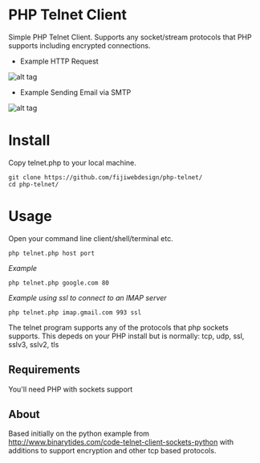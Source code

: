 PHP Telnet Client
==========

Simple PHP Telnet Client. Supports any socket/stream protocols that PHP supports including encrypted connections. 

* Example HTTP Request

![alt tag](http://g.recordit.co/cS1let15Y4.gif)

* Example Sending Email via SMTP

![alt tag](http://g.recordit.co/hhEEKVUm0D.gif)

Install
=======

Copy telnet.php to your local machine.

```
git clone https://github.com/fijiwebdesign/php-telnet/
cd php-telnet/
```

Usage
=====

Open your command line client/shell/terminal etc. 

`php telnet.php host port`

*Example*

`php telnet.php google.com 80`

*Example using ssl to connect to an IMAP server*

`php telnet.php imap.gmail.com 993 ssl`

The telnet program supports any of the protocols that php sockets supports. This depeds on your PHP install but is normally:  tcp, udp, ssl, sslv3, sslv2, tls

Requirements
--------

You'll need PHP with sockets support

About
-----

Based initially on the python example from http://www.binarytides.com/code-telnet-client-sockets-python with additions to support encryption and other tcp based protocols. 
